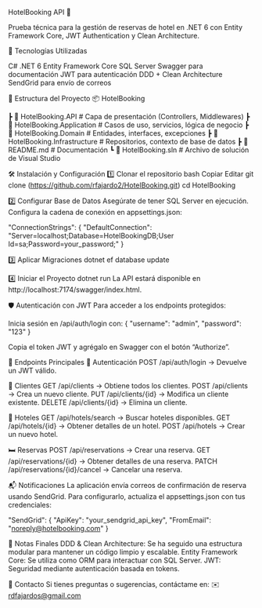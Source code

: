 HotelBooking API 🚀

Prueba técnica para la gestión de reservas de hotel en .NET 6 con Entity Framework Core, JWT Authentication y Clean Architecture.


📌 Tecnologías Utilizadas

C# .NET 6
Entity Framework Core
SQL Server
Swagger para documentación
JWT para autenticación
DDD + Clean Architecture
SendGrid para envío de correos

📂 Estructura del Proyecto
📦 HotelBooking

 ┣ 📂 HotelBooking.API             # Capa de presentación (Controllers, Middlewares)
 ┣ 📂 HotelBooking.Application     # Casos de uso, servicios, lógica de negocio
 ┣ 📂 HotelBooking.Domain          # Entidades, interfaces, excepciones
 ┣ 📂 HotelBooking.Infrastructure  # Repositorios, contexto de base de datos
 ┣ 📜 README.md                    # Documentación
 ┗ 📜 HotelBooking.sln             # Archivo de solución de Visual Studio

 
🛠️ Instalación y Configuración
1️⃣ Clonar el repositorio
bash
Copiar
Editar
git clone (https://github.com/rfajardo2/HotelBooking.git)
cd HotelBooking

2️⃣ Configurar Base de Datos
Asegúrate de tener SQL Server en ejecución.
Configura la cadena de conexión en appsettings.json:

"ConnectionStrings": {
   "DefaultConnection": "Server=localhost;Database=HotelBookingDB;User Id=sa;Password=your_password;"
}

3️⃣ Aplicar Migraciones
dotnet ef database update

4️⃣ Iniciar el Proyecto
dotnet run
La API estará disponible en http://localhost:7174/swagger/index.html.

🛡️ Autenticación con JWT
Para acceder a los endpoints protegidos:

Inicia sesión en /api/auth/login con:
{
  "username": "admin",
  "password": "123"
}

Copia el token JWT y agrégalo en Swagger con el botón “Authorize”.

📖 Endpoints Principales
🔑 Autenticación
POST /api/auth/login → Devuelve un JWT válido.

🧑 Clientes
GET /api/clients → Obtiene todos los clientes.
POST /api/clients → Crea un nuevo cliente.
PUT /api/clients/{id} → Modifica un cliente existente.
DELETE /api/clients/{id} → Elimina un cliente.

🏨 Hoteles
GET /api/hotels/search → Buscar hoteles disponibles.
GET /api/hotels/{id} → Obtener detalles de un hotel.
POST /api/hotels → Crear un nuevo hotel.

🛏️ Reservas
POST /api/reservations → Crear una reserva.
GET /api/reservations/{id} → Obtener detalles de una reserva.
PATCH /api/reservations/{id}/cancel → Cancelar una reserva.

📬 Notificaciones
La aplicación envía correos de confirmación de reserva usando SendGrid.
Para configurarlo, actualiza el appsettings.json con tus credenciales:

"SendGrid": {
   "ApiKey": "your_sendgrid_api_key",
   "FromEmail": "noreply@hotelbooking.com"
}

📌 Notas Finales
DDD & Clean Architecture: Se ha seguido una estructura modular para mantener un código limpio y escalable.
Entity Framework Core: Se utiliza como ORM para interactuar con SQL Server.
JWT: Seguridad mediante autenticación basada en tokens.

📩 Contacto
Si tienes preguntas o sugerencias, contáctame en:
✉️ rdfajardos@gmail.com

